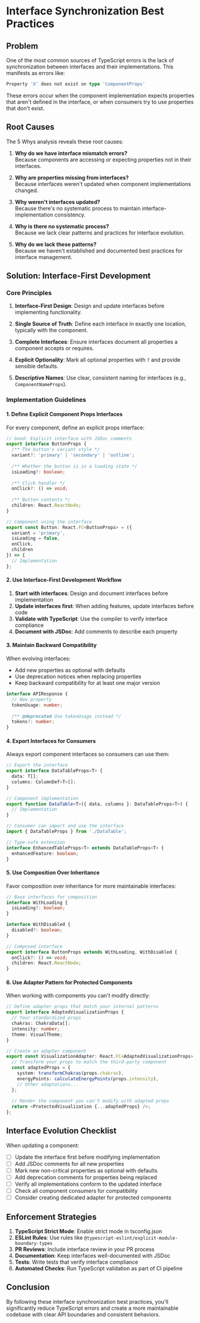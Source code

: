 # Interface Synchronization Best Practices

## Problem

One of the most common sources of TypeScript errors is the lack of synchronization between interfaces and their implementations. This manifests as errors like:

```typescript
Property 'X' does not exist on type 'ComponentProps'
```

These errors occur when the component implementation expects properties that aren't defined in the interface, or when consumers try to use properties that don't exist.

## Root Causes

The 5 Whys analysis reveals these root causes:

1. **Why do we have interface mismatch errors?**  
   Because components are accessing or expecting properties not in their interfaces.

2. **Why are properties missing from interfaces?**  
   Because interfaces weren't updated when component implementations changed.

3. **Why weren't interfaces updated?**  
   Because there's no systematic process to maintain interface-implementation consistency.

4. **Why is there no systematic process?**  
   Because we lack clear patterns and practices for interface evolution.

5. **Why do we lack these patterns?**  
   Because we haven't established and documented best practices for interface management.

## Solution: Interface-First Development

### Core Principles

1. **Interface-First Design**: Design and update interfaces before implementing functionality.

2. **Single Source of Truth**: Define each interface in exactly one location, typically with the component.

3. **Complete Interfaces**: Ensure interfaces document all properties a component accepts or requires.

4. **Explicit Optionality**: Mark all optional properties with `?` and provide sensible defaults.

5. **Descriptive Names**: Use clear, consistent naming for interfaces (e.g., `ComponentNameProps`).

### Implementation Guidelines

#### 1. Define Explicit Component Props Interfaces

For every component, define an explicit props interface:

```typescript
// Good: Explicit interface with JSDoc comments
export interface ButtonProps {
  /** The button's variant style */
  variant?: 'primary' | 'secondary' | 'outline';
  
  /** Whether the button is in a loading state */
  isLoading?: boolean;
  
  /** Click handler */
  onClick?: () => void;
  
  /** Button contents */
  children: React.ReactNode;
}

// Component using the interface
export const Button: React.FC<ButtonProps> = ({ 
  variant = 'primary',
  isLoading = false,
  onClick,
  children 
}) => {
  // Implementation
};
```

#### 2. Use Interface-First Development Workflow

1. **Start with interfaces**: Design and document interfaces before implementation
2. **Update interfaces first**: When adding features, update interfaces before code
3. **Validate with TypeScript**: Use the compiler to verify interface compliance
4. **Document with JSDoc**: Add comments to describe each property

#### 3. Maintain Backward Compatibility

When evolving interfaces:

- Add new properties as optional with defaults
- Use deprecation notices when replacing properties
- Keep backward compatibility for at least one major version

```typescript
interface APIResponse {
  // New property
  tokenUsage: number;
  
  /** @deprecated Use tokenUsage instead */
  tokens?: number;
}
```

#### 4. Export Interfaces for Consumers

Always export component interfaces so consumers can use them:

```typescript
// Export the interface
export interface DataTableProps<T> {
  data: T[];
  columns: ColumnDef<T>[];
}

// Component implementation
export function DataTable<T>({ data, columns }: DataTableProps<T>) {
  // Implementation
}

// Consumer can import and use the interface
import { DataTableProps } from './DataTable';

// Type-safe extension
interface EnhancedTableProps<T> extends DataTableProps<T> {
  enhancedFeature: boolean;
}
```

#### 5. Use Composition Over Inheritance

Favor composition over inheritance for more maintainable interfaces:

```typescript
// Base interfaces for composition
interface WithLoading {
  isLoading?: boolean;
}

interface WithDisabled {
  disabled?: boolean;
}

// Composed interface
export interface ButtonProps extends WithLoading, WithDisabled {
  onClick?: () => void;
  children: React.ReactNode;
}
```

#### 6. Use Adapter Pattern for Protected Components

When working with components you can't modify directly:

```typescript
// Define adapter props that match your internal patterns
export interface AdaptedVisualizationProps {
  // Your standardized props
  chakras: ChakraData[];
  intensity: number;
  theme: VisualTheme;
}

// Create an adapter component
export const VisualizationAdapter: React.FC<AdaptedVisualizationProps> = (props) => {
  // Transform your props to match the third-party component
  const adaptedProps = {
    system: transformChakras(props.chakras),
    energyPoints: calculateEnergyPoints(props.intensity),
    // Other adaptations...
  };
  
  // Render the component you can't modify with adapted props
  return <ProtectedVisualization {...adaptedProps} />;
};
```

## Interface Evolution Checklist

When updating a component:

- [ ] Update the interface first before modifying implementation
- [ ] Add JSDoc comments for all new properties
- [ ] Mark new non-critical properties as optional with defaults
- [ ] Add deprecation comments for properties being replaced
- [ ] Verify all implementations conform to the updated interface
- [ ] Check all component consumers for compatibility
- [ ] Consider creating dedicated adapter for protected components

## Enforcement Strategies

1. **TypeScript Strict Mode**: Enable strict mode in tsconfig.json
2. **ESLint Rules**: Use rules like `@typescript-eslint/explicit-module-boundary-types`
3. **PR Reviews**: Include interface review in your PR process
4. **Documentation**: Keep interfaces well-documented with JSDoc
5. **Tests**: Write tests that verify interface compliance
6. **Automated Checks**: Run TypeScript validation as part of CI pipeline

## Conclusion

By following these interface synchronization best practices, you'll significantly reduce TypeScript errors and create a more maintainable codebase with clear API boundaries and consistent behaviors.
